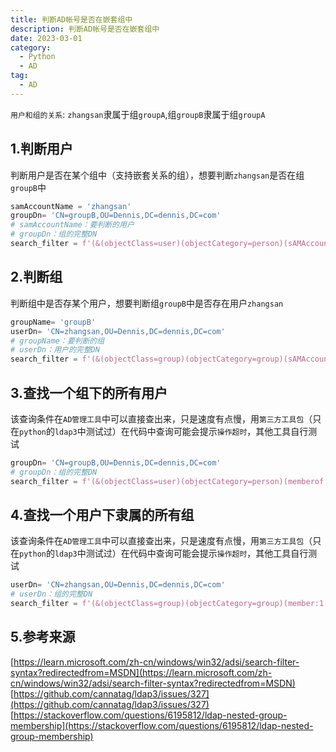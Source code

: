```yaml
---
title: 判断AD帐号是否在嵌套组中
description: 判断AD帐号是否在嵌套组中
date: 2023-03-01
category:
  - Python
  - AD
tag:
  - AD
---
```


<!-- more -->

`用户和组的关系`: `zhangsan`隶属于组`groupA`,组`groupB`隶属于组`groupA`

## 1.判断用户
判断用户是否在某个组中（支持嵌套关系的组），想要判断`zhangsan`是否在组`groupB`中

```python
samAccountName = 'zhangsan'
groupDn= 'CN=groupB,OU=Dennis,DC=dennis,DC=com'
# samAccountName：要判断的用户
# groupDn：组的完整DN
search_filter = f'(&(objectClass=user)(objectCategory=person)(sAMAccountName={samAccountName})(memberof:1.2.840.113556.1.4.1941:={groupDn}))'
```
## 2.判断组
判断组中是否存某个用户，想要判断组`groupB`中是否存在用户`zhangsan`

```python
groupName= 'groupB'
userDn= 'CN=zhangsan,OU=Dennis,DC=dennis,DC=com'
# groupName：要判断的组
# userDn：用户的完整DN
search_filter = f'(&(objectClass=group)(objectCategory=group)(sAMAccountName={groupName})(member:1.2.840.113556.1.4.1941:={userDn}))'
```

## 3.查找一个组下的所有用户
该查询条件在`AD管理工具`中可以直接查出来，只是速度有点慢，用`第三方工具包`（只在`python`的`ldap3`中测试过）在代码中查询可能会提示`操作超时`，其他工具自行测试

```python
groupDn= 'CN=groupB,OU=Dennis,DC=dennis,DC=com'
# groupDn：组的完整DN
search_filter = f'(&(objectClass=user)(objectCategory=person)(memberof:1.2.840.113556.1.4.1941:={groupDn}))'
```

## 4.查找一个用户下隶属的所有组
该查询条件在`AD管理工具`中可以直接查出来，只是速度有点慢，用`第三方工具包`（只在`python`的`ldap3`中测试过）在代码中查询可能会提示`操作超时`，其他工具自行测试

```python
userDn= 'CN=zhangsan,OU=Dennis,DC=dennis,DC=com'
# userDn：组的完整DN
search_filter = f'(&(objectClass=group)(objectCategory=group)(member:1.2.840.113556.1.4.1941:={userDn}))'
```

## 5.参考来源
[https://learn.microsoft.com/zh-cn/windows/win32/adsi/search-filter-syntax?redirectedfrom=MSDN](https://learn.microsoft.com/zh-cn/windows/win32/adsi/search-filter-syntax?redirectedfrom=MSDN)
[https://github.com/cannatag/ldap3/issues/327](https://github.com/cannatag/ldap3/issues/327)
[https://stackoverflow.com/questions/6195812/ldap-nested-group-membership](https://stackoverflow.com/questions/6195812/ldap-nested-group-membership)